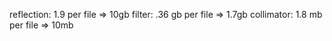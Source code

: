 reflection: 1.9 per file => 10gb
filter: .36 gb per file => 1.7gb
collimator: 1.8 mb per file => 10mb





